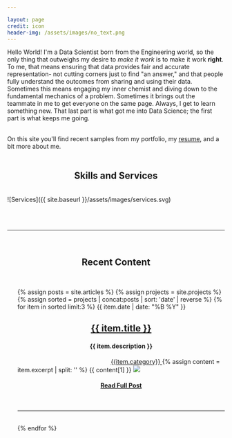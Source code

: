 ```yaml
---

layout: page
credit: icon
header-img: /assets/images/no_text.png
---
```

<h2-cheesy>Hello World!</h2-cheesy>
I'm a Data Scientist born from the Engineering world, so the only thing that outweighs my desire to _make it work_ is to make it work **right**. To me, that means ensuring that data provides fair and accurate representation- not cutting corners just to find "an answer," and that people fully understand the outcomes from sharing and using their data. Sometimes this means engaging my inner chemist and diving down to the fundamental mechanics of a problem. Sometimes it brings out the teammate in me to get everyone on the same page. Always, I get to learn something new. That last part is what got me into Data Science; the first part is what keeps me going.  <br><br>

On this site you'll find recent samples from my portfolio, my <a href="{{site.baseurl}}/assets/Cswavola.Resume.pdf">resume</a>, and a bit more about me.
<br><br>

<h2  align="center">Skills and Services</h2><br>
![Services]({{ site.baseurl }}/assets/images/services.svg)

<br><br>

<hr class="style-four"><br>
<h2  align="center">Recent Content</h2><br>

<ul>
    {% assign posts = site.articles %}
    {% assign projects = site.projects %}
    {% assign sorted = projects | concat:posts | sort: 'date' | reverse %}
    {% for item in sorted limit:3 %}
    {{ item.date | date: "%B %Y" }}
    <h2 align="center" ><a href="{{ item.url | prepend: site.baseurl }}">{{ item.title }}</a></h2>
        <h4  align="center">{{ item.description }}</h4>
        <a style="margin-left:45%" href="/by_category" class="category_button"> {{item.category}} </a>
        {% assign content = item.excerpt | split: '</div>' %}
    {{ content[1] }}
    <!-- <p  style="margin-left: 10%">{{ item.excerpt }}</p> -->
    <img src="{{ site.baseurl }}/{{ item.image }}">
    <h4  align="center"><a href="{{ item.url | prepend: site.baseurl }}">Read Full Post</a></h4>
    <br>
    <hr class="style-four">
    <br>
    {% endfor %}
</ul>
